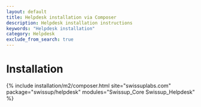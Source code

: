 ```yaml
---
layout: default
title: Helpdesk installation via Composer
description: Helpdesk installation instructions
keywords: "Helpdesk installation"
category: Helpdesk
exclude_from_search: true
---
```


# Installation

{% include installation/m2/composer.html site="swissuplabs.com" package="swissup/helpdesk" modules="Swissup_Core Swissup_Helpdesk" %}
